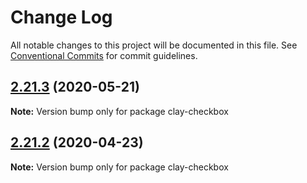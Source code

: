 # Change Log

All notable changes to this project will be documented in this file.
See [Conventional Commits](https://conventionalcommits.org) for commit guidelines.

## [2.21.3](https://github.com/liferay/clay/tree/master/packages/clay-checkbox/compare/v2.21.2...v2.21.3) (2020-05-21)

**Note:** Version bump only for package clay-checkbox





## [2.21.2](https://github.com/liferay/clay/tree/master/packages/clay-checkbox/compare/v2.21.1...v2.21.2) (2020-04-23)

**Note:** Version bump only for package clay-checkbox
